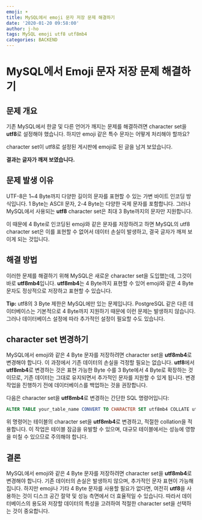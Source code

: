 ```yaml
---
emoji: ☀️
title: MySQL에서 emoji 문자 저장 문제 해결하기
date: '2020-01-20 09:58:00'
author: j-ho
tags: MySQL emoji utf8 utf8mb4
categories: BACKEND
---
```


# MySQL에서 Emoji 문자 저장 문제 해결하기

## 문제 개요

기존 MySQL에서 한글 및 다른 언어가 깨지는 문제를 해결하려면 character set을 **utf8**로 설정해야 했습니다. 하지만 emoji 같은 특수 문자는 어떻게 처리해야 할까요?

character set이 utf8로 설정된 게시판에 emoji로 된 글을 남겨 보았습니다.

**결과는 글자가 깨져 보였습니다.**

## 문제 발생 이유

UTF-8은 1~4 Byte까지 다양한 길이의 문자를 표현할 수 있는 가변 바이트 인코딩 방식입니다. 1 Byte는 ASCII 문자, 2-4 Byte는 다양한 국제 문자를 포함합니다. 그러나 MySQL에서 사용되는 **utf8** character set은 최대 3 Byte까지의 문자만 지원합니다.

이 때문에 4 Byte로 인코딩된 emoji와 같은 문자를 저장하려고 하면 MySQL의 utf8 character set은 이를 표현할 수 없어서 데이터 손실이 발생하고, 결국 글자가 깨져 보이게 되는 것입니다.

## 해결 방법

이러한 문제를 해결하기 위해 MySQL은 새로운 character set을 도입했는데, 그것이 바로 **utf8mb4**입니다. **utf8mb4**는 4 Byte까지 표현할 수 있어 emoji와 같은 4 Byte 문자도 정상적으로 저장하고 표현할 수 있습니다.

**Tip:** utf8의 3 Byte 제한은 MySQL에만 있는 문제입니다. PostgreSQL 같은 다른 데이터베이스는 기본적으로 4 Byte까지 지원하기 때문에 이런 문제는 발생하지 않습니다. 그러나 데이터베이스 설정에 따라 추가적인 설정이 필요할 수도 있습니다.

## character set 변경하기

MySQL에서 emoji와 같은 4 Byte 문자를 저장하려면 character set을 **utf8mb4**로 변경해야 합니다. 이 과정에서 기존 데이터의 손실을 걱정할 필요는 없습니다. **utf8**에서 **utf8mb4**로 변경하는 것은 표현 가능한 Byte 수를 3 Byte에서 4 Byte로 확장하는 것이므로, 기존 데이터는 그대로 유지되면서 추가적인 문자를 지원할 수 있게 됩니다. 변경 작업을 진행하기 전에 데이터베이스를 백업하는 것을 권장합니다.

다음은 character set을 **utf8mb4**로 변경하는 간단한 SQL 명령어입니다:

```sql
ALTER TABLE your_table_name CONVERT TO CHARACTER SET utf8mb4 COLLATE utf8mb4_unicode_ci;
```

위 명령어는 테이블의 character set을 **utf8mb4**로 변경하고, 적절한 collation을 적용합니다. 이 작업은 테이블 잠금을 유발할 수 있으며, 대규모 테이블에서는 성능에 영향을 미칠 수 있으므로 주의해야 합니다.

## 결론

MySQL에서 emoji와 같은 4 Byte 문자를 저장하려면 character set을 **utf8mb4**로 변경해야 합니다. 기존 데이터의 손실은 발생하지 않으며, 추가적인 문자 표현이 가능해집니다. 하지만 emoji나 기타 4 Byte 문자를 사용할 필요가 없다면, 여전히 **utf8**을 사용하는 것이 디스크 공간 절약 및 성능 측면에서 더 효율적일 수 있습니다. 따라서 데이터베이스의 용도와 저장할 데이터의 특성을 고려하여 적절한 character set을 선택하는 것이 중요합니다.

```toc

```

